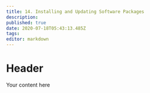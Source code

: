```yaml
---
title: 14. Installing and Updating Software Packages
description: 
published: true
date: 2020-07-18T05:43:13.485Z
tags: 
editor: markdown
---
```


# Header
Your content here